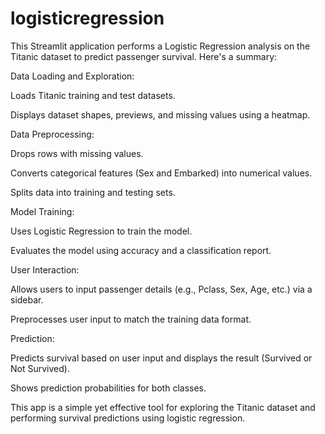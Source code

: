 # logisticregression

This Streamlit application performs a Logistic Regression analysis on the Titanic dataset to predict passenger survival. Here's a summary:

Data Loading and Exploration:

Loads Titanic training and test datasets.

Displays dataset shapes, previews, and missing values using a heatmap.

Data Preprocessing:

Drops rows with missing values.

Converts categorical features (Sex and Embarked) into numerical values.

Splits data into training and testing sets.

Model Training:

Uses Logistic Regression to train the model.

Evaluates the model using accuracy and a classification report.

User Interaction:

Allows users to input passenger details (e.g., Pclass, Sex, Age, etc.) via a sidebar.

Preprocesses user input to match the training data format.

Prediction:

Predicts survival based on user input and displays the result (Survived or Not Survived).

Shows prediction probabilities for both classes.

This app is a simple yet effective tool for exploring the Titanic dataset and performing survival predictions using logistic regression.

